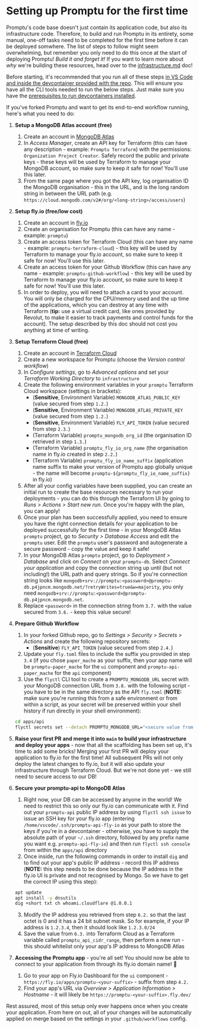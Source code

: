 # Setting up Promptu for the first time

Promptu's code base doesn't just contain its application code, but also its infrastructure code. Therefore, to build and run Promptu in its entirety, some manual, one-off tasks need to be completed for the first time before it can be deployed somwhere. The list of steps to follow might seem overwhelming, but remember you only need to do this once at the start of deploying Promptu! _Build it and forget it!_ If you want to learn more about _why_ we're building these resources, head over to the [infrastructure.md](./infrastructure.md) doc!

Before starting, it's recommended that you run all of these steps [in VS Code and inside the devcontainer provided with the repo](https://code.visualstudio.com/docs/devcontainers/containers#_quick-start-open-an-existing-folder-in-a-container). This will ensure you have all the CLI tools needed to run the below steps. Just make sure you have the [prerequisites to run devcontainers installed](https://code.visualstudio.com/docs/devcontainers/containers#_installation).

If you've forked Promptu and want to get its end-to-end workflow running, here's what you need to do:

1. **Setup a MongoDB Atlas account (free)**
   1. Create an account in [MongoDB Atlas](https://www.mongodb.com/atlas/database)
   2. In _Access Manager_, create an API key for Terraform (this can have any description - example: `Promptu Terraform`) with the permissions: `Organization Project Creator`. Safely record the public and private keys - these keys will be used by Terraform to manage your MongoDB account, so make sure to keep it safe for now! You'll use this later.
   3. From the same page where you got the API key, log organisation ID the MongoDB organisation - this in the URL, and is the long random string in between the URL path (e.g. `https://cloud.mongodb.com/v2#/org/<long-string>/access/users`)
2. **Setup fly.io (free/low cost)**
   1. Create an account in [fly.io](https://fly.io/)
   2. Create an organisation for Promptu (this can have any name - example: `promptu`)
   3. Create an access token for Terraform Cloud (this can have any name - example: `promptu-terraform-cloud`) - this key will be used by Terraform to manage your fly.io account, so make sure to keep it safe for now! You'll use this later.
   4. Create an access token for your Github Workflow (this can have any name - example: `promptu-github-workflow`) - this key will be used by Terraform to manage your fly.io account, so make sure to keep it safe for now! You'll use this later.
   5. In order to deploy, you will need to attach a card to your account. You will only be charged for the CPU/memory used and the up time of the applications, which you can destroy at any time with Terraform (**tip:** use a virtual credit card, like ones provided by Revolut, to make it easier to track payments and control funds for the account). The setup described by this doc should not cost you anything at time of writing.
3. **Setup Terraform Cloud (free)**

   1. Create an account in [Terraform Cloud](https://cloud.hashicorp.com/products/terraform)
   2. Create a new workspace for Promptu (choose the _Version control workflow_)
   3. In _Configure settings_, go to _Advanced options_ and set your _Terraform Working Directory_ to `infrastructure`
   4. Create the following environment variables in your `promptu` Terraform Cloud workspace (settings in brackets):
      - (**Sensitive**, Environment Variable) `MONGODB_ATLAS_PUBLIC_KEY` (value secured from step `1.2.`)
      - (**Sensitive**, Environment Variable) `MONGODB_ATLAS_PRIVATE_KEY` (value secured from step `1.2.`)
      - (**Sensitive**, Environment Variable) `FLY_API_TOKEN` (value secured from step `2.3.`)
      - (Terraform Variable) `promptu_mongodb_org_id` (the organisation ID retrieved in step `1.3.`)
      - (Terraform Variable) `promptu_fly_io_org_name` (the organisation name in fly.io created in step `2.2.`)
      - (Terraform Variable) `promptu_fly_io_name_suffix` (application name suffix to make your version of Promptu app globally unique - the name will become `promptu-${promptu_fly_io_name_suffix}` in fly.io)
   5. After all your config variables have been supplied, you can create an initial run to create the base resources necessary to run your deployments - you can do this through the Terraform UI by going to _Runs > Actions > Start new run_. Once you're happy with the plan, you can apply!
   6. Once your plan has been successfully applied, you need to ensure you have the right connection details for your application to be deployed successfully for the first time - in your MongoDB Atlas `promptu` project, go to _Security > Database Access_ and edit the `promptu` user. Edit the `promptu` user's password and autogenerate a secure password - copy the value and keep it safe!
   7. In your MongoDB Atlas `promptu` project, go to _Deployment > Database_ and click on _Connect_ on your `promptu-db`. Select _Connect your application_ and copy the connection string up until (but not including!) the URL path and query strings. So if you're connection string looks like `mongodb+srv://promptu:<password>@promptu-db.p4jpncm.mongodb.net/?retryWrites=true&w=majority`, you only need `mongodb+srv://promptu:<password>@promptu-db.p4jpncm.mongodb.net`.
   8. Replace `<password>` in the connection string from `3.7.` with the value secured from `3.6.` - keep this value secure!

4. **Prepare Github Workflow**

   1. In your forked Github repo, go to _Settings > Security > Secrets > Actions_ and create the following repository secrets:
      - (**Sensitive**) `FLY_API_TOKEN` (value secured from step `2.4.`)
   2. Update your `fly.toml` files to include the suffix you provided in step `3.4` (if you chose `paper_mache` as your suffix, then your app name will be `promptu-paper_mache` for the `ui` component and `promptu-api-paper_mache` for the `api` component)
   3. Use the `flyctl` CLI tool to create a `PROMPTU_MONGODB_URL` secret with your MongoDB connection URL from `3.8.` with the following script - you have to be in the same directory as the API `fly.toml` (**NOTE:** make sure you're running this from a safe environment or from within a script, as your secret will be preserved within your shell history if run directly in your shell environment):

   ```sh
   cd apps/api
   flyctl secrets set --detach PROMPTU_MONGODB_URL="<secure value from 3.8.>"
   ```

5. **Raise your first PR and merge it into `main` to build your infrastructure and deploy your apps** - now that all the scaffolding has been set up, it's time to add some bricks! Merging your first PR will deploy your application to fly.io for the first time! All subsequent PRs will not only deploy the latest changes to fly.io, but it will also update your infrastructure through Terraform Cloud. But we're not done yet - we still need to secure access to our DB!
6. **Secure your promptu-api to MongoDB Atlas**
   1. Right now, your DB can be accessed by anyone in the world! We need to restrict this so only our fly.io can communicate with it. Find out your `promptu-api` public IP address by using `flyctl ssh issue` to issue an SSH key for your fly.io app (entering `/home/vscode/.ssh/promptu-api-fly-io` as your path to store the keys if you're in a devcontainer - otherwise, you have to supply the absolute path of your `~/.ssh` directory, followed by any prefix name you want e.g. `promptu-api-fly-io`) and then run `flyctl ssh console` from within the `apps/api` directory
   2. Once inside, run the following commands in order to install `dig` and to find out your app's public IP address - record this IP address (**NOTE:** this step needs to be done because the IP address in the fly.io UI is private and not recognised by Mongo. So we have to get the correct IP using this step):
   ```sh
   apt update
   apt install -y dnsutils
   dig +short txt ch whoami.cloudflare @1.0.0.1
   ```
   3. Modify the IP address you retrieved from step `6.2.` so that the last octet is 0 and it has a 24 bit subnet mask. So for example, if your IP address is `1.2.3.4`, then it should look like `1.2.3.0/24`
   4. Save the value from `6.3.` into Terraform Cloud as a Terraform variable called `promptu_api_cidr_range`, then perform a new run - this should whitelist only your app's IP address to MongoDB Atlas

7. **Accessing the Promptu app** - you're all set! You should now be able to connect to your application from through its fly.io domain name! 🚀
   1. Go to your app on Fly.io Dashboard for the `ui` component - `https://fly.io/apps/promptu-<your-suffix>` - suffix from step `4.2.`
   2. Find your app's URL via _Overview > Application Information > Hostname_ - it will likely be `https://promptu-<your-suffix>.fly.dev/`

Rest assured, most of this setup only ever happens once when you create your application. From here on out, all of your changes will be automatically applied on merge based on the settings in your `.github/workflows` config.
